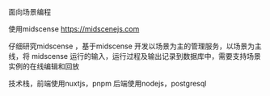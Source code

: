 面向场景编程

使用midscense https://midscenejs.com

仔细研究midscense ，基于midscense 开发以场景为主的管理服务，以场景为主线，将 midscense 运行的输入，运行过程及输出记录到数据库中，需要支持场景实例的在线编辑和回放

技术栈，前端使用nuxtjs，pnpm 
后端使用nodejs，postgresql


